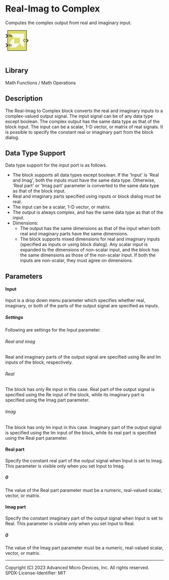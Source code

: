 # Real-Imag to Complex

Computes the complex output from real and imaginary input.

![](./Images/block.png)

## Library

Math Functions / Math Operations

## Description

The Real-Imag to Complex block converts the real and imaginary inputs to
a complex-valued output signal. The input signal can be of any data type
except boolean. The complex output has the same data type as that of the
block input. The input can be a scalar, 1-D vector, or matrix of real
signals. It is possible to specify the constant real or imaginary part
from the block dialog.

## Data Type Support

Data type support for the input port is as follows.

- The block supports all data types except boolean. If the 'Input' is
  'Real and Imag', both the inputs must have the same data type.
  Otherwise, 'Real part' or 'Imag part' parameter is converted to the
  same data type as that of the block input.
- Real and imaginary parts specified using inputs or block dialog must
  be real.
- The input can be a scalar, 1-D vector, or matrix.
- The output is always complex, and has the same data type as that of
  the input.
- Dimensions:
  - The output has the same dimensions as that of the input when both
    real and imaginary parts have the same dimensions.
  - The block supports mixed dimensions for real and imaginary inputs
    (specified as inputs or using block dialog). Any scalar input is
    expanded to the dimensions of non-scalar input, and the block has
    the same dimensions as those of the non-scalar input. If both the
    inputs are non-scalar, they must agree on dimensions.

## Parameters

#### Input  
Input is a drop down menu parameter which specifies whether real,
imaginary, or both of the parts of the output signal are specified as
inputs.
##### Settings  
Following are settings for the Input parameter.

###### Real and imag
Real and imaginary parts of the output signal are specified using Re and Im inputs of the block, respectively.

###### Real
The block has only Re input in this case. Real part of the output signal is specified using the Re input of the block, while its imaginary part is specified using the Imag part parameter.

###### Imag
The block has only Im input in this case. Imaginary part of the output signal is specified using the Im input of the block, while its real part is specified using the Real part parameter.


#### Real part  
Specify the constant real part of the output signal when Input is set to
Imag. This parameter is visible only when you set Input to Imag.

##### 0
The value of the Real part parameter must be a numeric, real-valued scalar, vector, or matrix.

#### Imag part  
Specify the constant imaginary part of the output signal when Input is
set to Real. This parameter is visible only when you set Input to Real.

##### 0
The value of the Imag part parameter must be a numeric, real-valued scalar, vector, or matrix.

--------------
Copyright (C) 2023 Advanced Micro Devices, Inc. All rights reserved.
SPDX-License-Identifier: MIT
